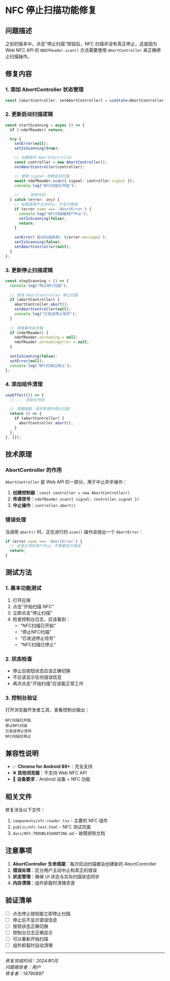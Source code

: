 # NFC 停止扫描功能修复

## 问题描述

之前的版本中，点击"停止扫描"按钮后，NFC 扫描并没有真正停止，这是因为 Web NFC API 的 `NDEFReader.scan()` 方法需要使用 `AbortController` 来正确停止扫描操作。

## 修复内容

### 1. 添加 AbortController 状态管理

```typescript
const [abortController, setAbortController] = useState<AbortController | null>(null);
```

### 2. 更新启动扫描逻辑

```typescript
const startScanning = async () => {
  if (!ndefReader) return;

  try {
    setError(null);
    setIsScanning(true);

    // 创建新的 AbortController
    const controller = new AbortController();
    setAbortController(controller);

    // 使用 signal 参数启动扫描
    await ndefReader.scan({ signal: controller.signal });
    console.log("NFC扫描已开始");
    
    // ... 其他代码
  } catch (error: any) {
    // 如果是用户主动中止，不显示错误
    if (error.name === 'AbortError') {
      console.log("NFC扫描被用户中止");
      setIsScanning(false);
      return;
    }
    
    setError(`启动扫描失败: ${error.message}`);
    setIsScanning(false);
    setAbortController(null);
  }
};
```

### 3. 更新停止扫描逻辑

```typescript
const stopScanning = () => {
  console.log("停止NFC扫描");
  
  // 使用 AbortController 停止扫描
  if (abortController) {
    abortController.abort();
    setAbortController(null);
    console.log("已发送停止信号");
  }
  
  // 清理事件监听器
  if (ndefReader) {
    ndefReader.onreading = null;
    ndefReader.onreadingerror = null;
  }
  
  setIsScanning(false);
  setError(null);
  console.log("NFC扫描已停止");
};
```

### 4. 添加组件清理

```typescript
useEffect(() => {
  // ... 初始化代码

  // 清理函数：组件卸载时停止扫描
  return () => {
    if (abortController) {
      abortController.abort();
    }
  };
}, []);
```

## 技术原理

### AbortController 的作用

`AbortController` 是 Web API 的一部分，用于中止异步操作：

1. **创建控制器**：`const controller = new AbortController()`
2. **传递信号**：`ndefReader.scan({ signal: controller.signal })`
3. **中止操作**：`controller.abort()`

### 错误处理

当调用 `abort()` 时，正在进行的 `scan()` 操作会抛出一个 `AbortError`：

```typescript
if (error.name === 'AbortError') {
  // 这是正常的用户中止，不需要显示错误
  return;
}
```

## 测试方法

### 1. 基本功能测试

1. 打开应用
2. 点击"开始扫描 NFC"
3. 立即点击"停止扫描"
4. 检查控制台日志，应该看到：
   - "NFC扫描已开始"
   - "停止NFC扫描"
   - "已发送停止信号"
   - "NFC扫描已停止"

### 2. 状态检查

- 停止后按钮状态应该正确切换
- 不应该显示任何错误信息
- 再次点击"开始扫描"应该能正常工作

### 3. 控制台验证

打开浏览器开发者工具，查看控制台输出：

```
NFC扫描已开始
停止NFC扫描
已发送停止信号
NFC扫描已停止
```

## 兼容性说明

- ✅ **Chrome for Android 89+**：完全支持
- ❌ **其他浏览器**：不支持 Web NFC API
- 📱 **设备要求**：Android 设备 + NFC 功能

## 相关文件

修复涉及以下文件：

1. `components/nfc-reader.tsx` - 主要的 NFC 组件
2. `public/nfc-test.html` - NFC 测试页面
3. `docs/NFC-TROUBLESHOOTING.md` - 故障排除文档

## 注意事项

1. **AbortController 生命周期**：每次启动扫描都会创建新的 AbortController
2. **错误处理**：区分用户主动中止和真正的错误
3. **状态管理**：确保 UI 状态与实际扫描状态同步
4. **内存清理**：组件卸载时清理资源

## 验证清单

- [ ] 点击停止按钮能立即停止扫描
- [ ] 停止后不显示错误信息
- [ ] 按钮状态正确切换
- [ ] 控制台日志正确显示
- [ ] 可以重新开始扫描
- [ ] 组件卸载时自动清理

---

*修复完成时间：2024年1月*  
*问题报告者：用户*  
*修复者：14790897*
